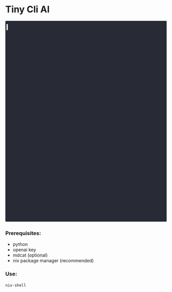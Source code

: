 # Tiny Cli AI
<img src="demo.gif" width="1125" height="627" />

### Prerequisites:
- python
- openai key
- mdcat (optional)
- nix package manager (recommended)

### Use:
```bash
nix-shell
```
